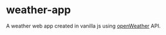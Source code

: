 # weather-app

A weather web app created in vanilla js using [openWeather]('openweathermap.org/api') API.
